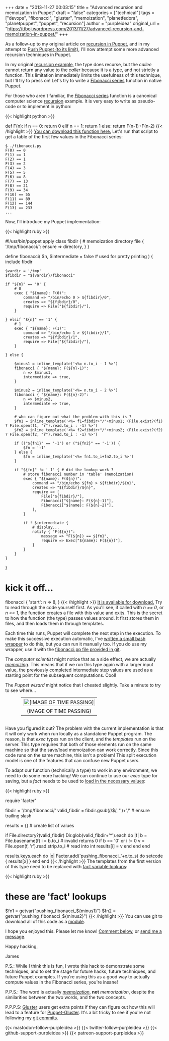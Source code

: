 +++
date = "2013-11-27 00:03:15"
title = "Advanced recursion and memoization in Puppet"
draft = "false"
categories = ["technical"]
tags = ["devops", "fibonacci", "gluster", "memoization", "planetfedora", "planetpuppet", "puppet", "recursion"]
author = "purpleidea"
original_url = "https://ttboj.wordpress.com/2013/11/27/advanced-recursion-and-memoization-in-puppet/"
+++

As a follow-up to my original article on <a title="recursion in puppet (for no particular reason)" href="/blog/2012/11/20/recursion-in-puppet-for-no-particular-reason/">recursion in Puppet</a>, and in my attempt to <a title="Pushing Puppet at Puppet Camp DC, LISA 2013" href="/blog/2013/11/05/pushing-puppet-at-puppet-camp-dc-lisa-2013/">Push Puppet (to its limit)</a>, I'll now attempt some more advanced recursion techniques in Puppet.

In my original <a href="https://github.com/purpleidea/puppet-pushing/blob/master/standalone/recursion.pp">recursion example</a>, the type does recurse, but the <em>callee</em> cannot return any value to the <em>caller</em> because it is a type, and not strictly a function. This limitation immediately limits the usefulness of this technique, but I'll try to press on! Let's try to write a <a href="https://en.wikipedia.org/wiki/Fibonacci_number">Fibonacci series</a> function in native Puppet.

For those who aren't familiar, the <a href="https://en.wikipedia.org/wiki/Fibonacci_number">Fibonacci series</a> function is a canonical computer science <a href="https://en.wikipedia.org/wiki/Recursion">recursion</a> example. It is very easy to write as pseudo-code or to implement in python:

{{< highlight python >}}

def F(n):
	if n == 0: return 0
	elif n == 1: return 1
	else: return F(n-1)+F(n-2)
{{< /highlight >}}
<a href="https://github.com/purpleidea/puppet-pushing/blob/master/standalone/fibonacci.py">You can download this function here.</a> Let's run that script to get a table of the first few values in the Fibonacci series:
```
$ ./fibonacci.py
F(0) == 0
F(1) == 1
F(2) == 1
F(3) == 2
F(4) == 3
F(5) == 5
F(6) == 8
F(7) == 13
F(8) == 21
F(9) == 34
F(10) == 55
F(11) == 89
F(12) == 144
F(13) == 233
...
```
Now, I'll introduce my Puppet implementation:

{{< highlight ruby >}}

#!/usr/bin/puppet apply
class fibdir {
	# memoization directory
	file { '/tmp/fibonacci/':
		ensure => directory,
	}
}

define fibonacci(
	$n,
	$intermediate = false # used for pretty printing
) {
	include fibdir

	$vardir = '/tmp'
	$fibdir = "${vardir}/fibonacci"

	if "${n}" == '0' {
		# 0
		exec { "${name}: F(0)":
			command => "/bin/echo 0 > ${fibdir}/0",
			creates => "${fibdir}/0",
			require => File["${fibdir}/"],
		}

	} elsif "${n}" == '1' {
		# 1
		exec { "${name}: F(1)":
			command => "/bin/echo 1 > ${fibdir}/1",
			creates => "${fibdir}/1",
			require => File["${fibdir}/"],
		}

	} else {

		$minus1 = inline_template('<%= n.to_i - 1 %>')
		fibonacci { "${name}: F(${n}-1)":
			n => $minus1,
			intermediate => true,
		}

		$minus2 = inline_template('<%= n.to_i - 2 %>')
		fibonacci { "${name}: F(${n}-2)":
			n => $minus2,
			intermediate => true,
		}

		# who can figure out what the problem with this is ?
		$fn1 = inline_template('<%= f1=fibdir+"/"+minus1; (File.exist?(f1) ? File.open(f1, "r").read.to_i : -1) %>')
		$fn2 = inline_template('<%= f2=fibdir+"/"+minus2; (File.exist?(f2) ? File.open(f2, "r").read.to_i : -1) %>')

		if (("${fn1}" == '-1') or ("${fn2}" == '-1')) {
			$fn = '-1'
		} else {
			$fn = inline_template('<%= fn1.to_i+fn2.to_i %>')
		}

		if "${fn}" != '-1' { # did the lookup work ?
			# store fibonacci number in 'table' (memoization)
			exec { "${name}: F(${n})":
				command => "/bin/echo ${fn} > ${fibdir}/${n}",
				creates => "${fibdir}/${n}",
				require => [
					File["${fibdir}/"],
					Fibonacci["${name}: F(${n}-1)"],
					Fibonacci["${name}: F(${n}-2)"],
				],
			}

			if ! $intermediate {
				# display...
				notify { "F(${n})":
					message => "F(${n}) == ${fn}",
					require => Exec["${name}: F(${n})"],
				}
			}
		}
	}
}

# kick it off...
fibonacci { 'start':
	n => 8,
}
{{< /highlight >}}
<a href="https://github.com/purpleidea/puppet-pushing/blob/master/standalone/fibonacci.pp">It is available for download.</a> Try to read through the code yourself first. As you'll see, if called with <em>n == 0</em>, or <em>n == 1</em>, the function creates a file with this value and exits. This is the secret to how the function (the type) passes values around. It first stores them in files, and then loads them in through templates.

Each time this runs, Puppet will complete the next step in the execution. To make this successive execution automatic, I've <a href="https://github.com/purpleidea/puppet-pushing/blob/master/standalone/fibonacci.sh">written a small bash wrapper</a> to do this, but you can run it manually too. If you do use my wrapper, use it with the <a href="https://github.com/purpleidea/puppet-pushing/blob/master/standalone/fibonacci.pp">fibonacci.pp file provided in git</a>.

The <em>computer scientist</em> might notice that as a side effect, we are actually <a href="https://en.wikipedia.org/wiki/Memoization"><em>memoizing</em></a>. This means that if we run this type again with a larger input value, the previously completed intermediate step values are used as a starting point for the subsequent computations. Cool!

The <em>Puppet wizard</em> might notice that I cheated slightly. Take a minute to try to see where...

<table style="text-align:center; width:80%; margin:0 auto;"><tr><td><a href="muppets-clock.png"><img class="size-full wp-image-618" alt="[IMAGE OF TIME PASSING]" src="muppets-clock.png" width="100%" height="100%" /></a></td></tr><tr><td>(IMAGE OF TIME PASSING)</td></tr></table></br />

Have you figured it out? The problem with the current implementation is that it will only work when run locally as a standalone Puppet program. The reason, is that <em>exec</em> types run on the client, and the <em>templates</em> run on the server. This type requires that both of those elements run on the same machine so that the save/load memoization can work correctly. Since this code runs on the same machine, this isn't a problem! This split execution model is one of the features that can confuse new Puppet users.

To adapt our function (technically a type) to work in any environment, we need to do some more hacking! We can continue to use our <em>exec</em> type for saving, but a <em>fact</em> needs to be used to <a href="https://github.com/purpleidea/puppet-pushing/blob/master/lib/facter/fibonacci.rb">load in the necessary values</a>:

{{< highlight ruby >}}

require 'facter'

fibdir = '/tmp/fibonacci/'
valid_fibdir = fibdir.gsub(/\/$/, '')+'/' # ensure trailing slash

results = {} # create list of values

if File.directory?(valid_fibdir)
	Dir.glob(valid_fibdir+'*').each do |f|
		b = File.basename(f)
		i = b.to_i # invalid returns 0
		if b == '0' or i != 0
			v = File.open(f, 'r').read.strip.to_i # read into int
			results[i] = v
		end
	end
end

results.keys.each do |x|
	Facter.add('pushing_fibonacci_'+x.to_s) do
		setcode {
			results[x]
		}
	end
end
{{< /highlight >}}
The templates from the first version of this type need to be replaced with <a href="https://github.com/purpleidea/puppet-pushing/blob/master/manifests/fibonacci.pp">fact variable lookups</a>:

{{< highlight ruby >}}

# these are 'fact' lookups
$fn1 = getvar("pushing_fibonacci_${minus1}")
$fn2 = getvar("pushing_fibonacci_${minus2}&quot;)
{{< /highlight >}}
You can use git to download all of this code as a <a href="https://github.com/purpleidea/puppet-pushing">module</a>.

I hope you enjoyed this. Please let me know! <a href="#comments">Comment below</a>, or <a href="/contact/">send me a message</a>.

Happy hacking,

James

P.S.: While I think this is fun, I wrote this hack to demonstrate some techniques, and to set the stage for future hacks, future techniques, and future Puppet examples. If you're using this as a good way to actually compute values in the Fibonacci series, you're insane!

P.P.S.: The word is actually <a href="https://en.wikipedia.org/wiki/Memoization"><em>memoization</em></a>, <strong>not</strong> <em>memorization</em>, despite the similarities between the two words, and the two concepts.

P.P.P.S: <a href="http://www.gluster.org/blog/">Gluster</a> users get extra points if they can figure out how this will lead to a feature for <a title="puppet-gluster" href="https://github.com/purpleidea/puppet-gluster/">Puppet-Gluster</a>. It's a bit tricky to see if you're not following my <a href="https://github.com/purpleidea/">git commits</a>.

{{< mastodon-follow-purpleidea >}}
{{< twitter-follow-purpleidea >}}
{{< github-support-purpleidea >}}
{{< patreon-support-purpleidea >}}
